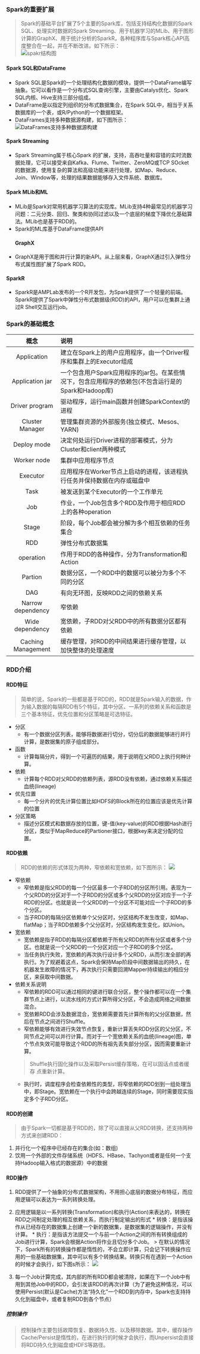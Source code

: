 ### Spark的重要扩展

> Spark的基础平台扩展了5个主要的Spark库，包括支持结构化数据的Spark SQL、处理实时数据的Spark Streaming、用于机器学习的MLib、用于图形计算的GraphX、用于统计分析的SparkR，各种程序库与Spark核心API高度整合在一起，并在不断改进。如下所示：  
>     ![spakr结构图](../img/spark_arch.png)

#### Spark SQL和DataFrame

* Spark SQL是Spark的一个处理结构化数据的模块，提供一个DataFrame编写抽象。它可以看作是一个分布式SQL查询引擎，主要由Catalys优化、Spark SQL内核、Hive支持三部分组成。
* DataFrame是以指定列组织的分布式数据集合，在Spark SQL中，相当于关系数据库的一个表，或R/Python的一个数据框架。
* DataFrames支持多种数据源构建，如下图所示：
  ![DataFrames支持多种数据源构建](../img/dataframes_data.png)

#### Spark Streaming

* Spark Streaming属于核心Spark 的扩展，支持，高吞吐量和容错的实时流数据处理，它可以接受来自Kafka、Flume、Twitter、ZeroMQ或TCP SOcket的数据源，使用复杂的算法和高级功能来进行处理，如Map、Reduce、Join、Window等，处理的结果数据能够存入文件系统、数据库。

#### Spark MLib和ML

* MLib是Spark对常用机器学习算法的实现库。MLib支持4种最常见的机器学习问题：二元分类、回归、聚类和协同过滤以及一个底层的梯度下降优化基础算法。MLib也是基于RDD的。
* Spark的ML库基于DataFrame提供API
  #### GraphX
* GraphX是用于图和并行计算的新API。从上层来看，GraphX通过引入弹性分布式属性图扩展了Spark RDD。

#### SparkR

* SparkR是AMPLab发布的一个R开发包，为Spark提供了一个轻量的前端。SparkR提供了Spark中弹性分布式数据级\(RDD\)的API，用户可以在集群上通过R Shell交互运行job。

### Spark的基础概念

| 概念 | 说明 |
| :---: | :--- |
| Application | 建立在Spark上的用户应用程序，由一个Driver程序和集群上的Executor组成 |
| Application jar | 一个包含用户Spark应用程序的jar包。在某些情况下，包含应用程序的依赖包\(不包含运行是的Spark和Hadoop库\) |
| Driver program | 驱动程序，运行main函数并创建SparkContext的进程 |
| Cluster Manager | 管理集群资源的外部服务\(独立模式、Mesos、YARN\) |
| Deploy mode | 决定何处运行Driver进程的部署模式，分为Cluster和client两种模式 |
| Worker node | 集群中应用程序节点 |
| Executor | 应用程序在Worker节点上启动的进程，该进程执行任务并保持数据在内存或磁盘中 |
| Task | 被发送到某个Executor的一个工作单元 |
| Job | 作业，一个Job包含多个RDD及作用于相应RDD上的各种operation |
| Stage | 阶段，每个Job都会被分解为多个相互依赖的任务集合 |
| RDD | 弹性分布式数据集 |
| operation | 作用于RDD的各种操作，分为Transformation和Action |
| Partion | 数据分区，一个RDD中的数据可以被分为多个不同的分区 |
| DAG | 有向无环图，反映RDD之间的依赖关系 |
| Narrow dependency | 窄依赖 |
| Wide dependency | 宽依赖，子RDD对父RDD中的所有数据分区都有依赖 |
| Caching Management | 缓存管理，对RDD的中间结果进行缓存管理，以加快整体的处理速度 |

### RDD介绍
#### RDD特征
  > 简单的说，Spark的一些都是基于RDD的，RDD就是Spark输入的数据，作为输入数据的每隔RDD有5个特征，其中分区、一系列的依赖关系和函数是三个基本特征，优先位置和分区策略是可选特征。

* 分区
  * 有一个数据分区列表，能够将数据进行切分，切分后的数据能够进行并行计算，是数据集的原子组成部分。
* 函数
  * 计算每隔分片，得到一个可遍历的结果，用于说明在父RDD上执行何种计算。
* 依赖
  * 计算每个RDD对父RDD的依赖列表，源RDD没有依赖，通过依赖关系描述血统(lineage)
* 优先位置
  * 每一个分片的优先计算位置比如HDFS的Block所在的位置应该是优先计算的位置
* 分区策略
  * 描述分区模式和数据存放的位置，键-值(key-value)的RDD根据Hash进行分区，类似于MapReduce的Partioner接口，根据key来决定分配的位置。
  
#### RDD依赖
  > RDD的依赖的形式体现为两种，窄依赖和宽依赖，如下图所示：
  ![](../img/dependency.png)
  
  
* 窄依赖
  * 窄依赖是指父RDD的每一个分区最多一个子RDD的分区所引用。表现为一个父RDD的分区对于一个子RDD的分区或多个父RDD的分区对应于一个子RDD的分区。也就是说一个父RDD的一个分区不可能对应一个子RDD的多个分区。
  * 当子RDD的每隔分区依赖单个父分区时，分区结构不发生改变，如Map、flatMap；当子RDD依赖多个父分区时，分区结构发生变化，如Union。
* 宽依赖
  * 宽依赖是指子RDD的每隔分区都依赖于所有父RDD的所有分区或者多个分区。也就是说一个父RDD的一个分区对应一个子RDD的多个分区。
  * 当任务执行失败，宽依赖的再次执行设计多个父RDD，从而引发全部的再执行。为了规避着这点，Spark会保持Map阶段中间数据输出的持久，在机器发生故障的情况下，再次执行只需要回溯Mapper持续输出的相应分区，来获取中间数据。
* 依赖关系说明
  * 窄依赖的RDD可以通过相同的键进行联合分区，整个操作都可以在一个集群节点上进行，以流水线的方式计算所得父分区，不会造成网络之间数据混合。
  * 宽依赖RDD会涉及数据混合，宽依赖需要首先计算所有的父分区数据，然后在节点之间进行Shuffle。
  * 窄依赖能够有效进行失效节点恢复，重新计算丢失RDD分区的父分区，不同节点之间可以并行计算。而对于一个宽依赖关系的血统(lineage)图，单个节点失效可能导致这个RDD的所有祖先丢失部分分区，因而需要重新计算。
  > Shuffle执行固化操作以及采取Persist缓存策略，在可以固话点或者缓存 点重新计算。
  * 执行时，调度程序会检查依赖性的类型，将窄依赖的RDD划到一组处理当中，即Stage。宽依赖在一个执行中会跨越连续的Stage，同时需要现实指定多个子RDD分区。

#### RDD的创建
  > 由于Spark一切都是基于RDD的，除了可以直接从父RDD转换，还支持两种方式来创建RDD：
  1. 并行化一个程序中已经存在的集合(如：数组)
  2. 饮用一个外部的文件存储系统（HDFS、HBase、Tachyon或者是任何一个支持Hadoop输入格式的数据源）中的数据

#### RDD操作
  1. RDD提供了一个抽象的分布式数据架构，不用担心底层的数据分布特征，而应用逻辑可以表达为一系列转换处理。
  2. 应用逻辑是以一系列转换(Transformation)和执行(Action)来表达的，转换在RDD之间制定处理的相互依赖关系，而执行制定输出的形式
    * 转换：是指该操作从已经存在的数据集上创建一个新的数据集，是数据集的逻辑操作，并没有计算。
    * 执行：是指该方法提交一个与前一个Action之间的所有转换组成的Job进行计算，Spark会根据Action将作业且切分多个Job。
    > 在默认的情况下，Spark所有的转换操作都是惰性的，不会立即计算，只会记下转换操作应用的一些基础数据集，其中可以有多个转换结果。转换只有在遇到一个Action的时候才会执行，如下图s所示：
    ![](../img/spark_transformation_action.png)
  
  3. 每一个Job计算完成，其内部的所有RDD都会被清除，如果在下一个Job中有用到其他Job中的RDD，会引发该RDD的再次计算（为了避免这种情况，可以使用Persist(默认是Cache)方法“持久化”一个RDD到内存中，Spark也支持持久化到磁盘中，或者复制RDD到各个节点）

##### 控制操作
  > 控制操作主要包括故障恢复、数据持久性、以及移除数据。其中，缓存操作Cache/Persist是惰性的，在进行执行的时候才会执行，而Unpersist会直接将RDD持久化到磁盘或HDFS等路径。
   
    
      
  
